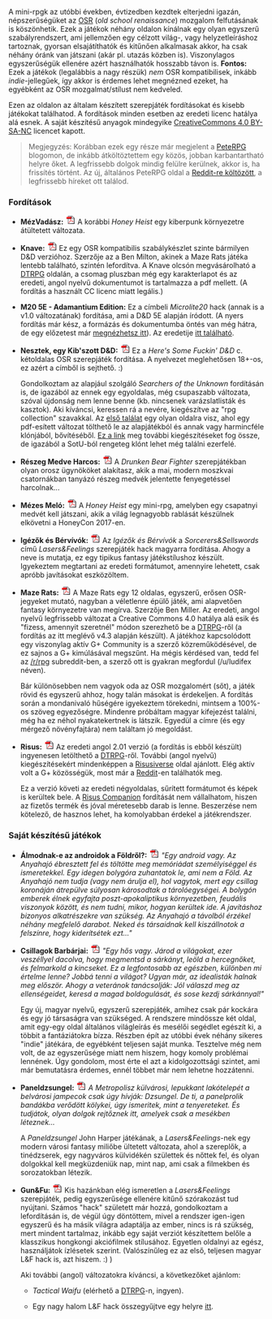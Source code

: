A mini-rpgk az utóbbi években, évtizedben kezdtek elterjedni igazán, népszerűségüket az [OSR](https://en.wikipedia.org/wiki/Old_School_Revival) (*old school renaissance*) mozgalom felfutásának is köszönhetik. Ezek a játékok néhány oldalon kínálnak egy olyan egyszerű szabályrendszert, ami jellemzően egy célzott világ-, vagy helyzetleíráshoz tartoznak, gyorsan elsajátíthatók és kitűnően alkalmasak akkor, ha csak néhány óránk van játszani (akár pl. utazás közben is). Viszonylagos egyszerűségük ellenére azért használhatók hosszabb távon is. **Fontos:** Ezek a játékok (legalábbis a nagy részük) *nem* OSR kompatibilisek, inkább *indie*-jellegűek, így akkor is érdemes lehet megnézned ezeket, ha egyébként az OSR mozgalmat/stílust nem kedveled.

Ezen az oldalon az általam készített szerepjáték fordításokat és kisebb játékokat találhatod. A fordítások minden esetben az eredeti licenc hatálya alá esnek. A saját készítésű anyagok mindegyike [CreativeCommons 4.0 BY-SA-NC](https://creativecommons.org/licenses/by-nc-sa/4.0/) licencet kapott.

> Megjegyzés: Korábban ezek egy része már megjelent a [PeteRPG](https://peterpghu.blogspot.hu/) blogomon, de inkább átköltöztettem egy közös, jobban karbantartható helyre őket. A legfrissebb dolgok mindig felülre kerülnek, akkor is, ha frissítés történt. Az új, általános PeteRPG oldal a [Reddit-re költözött](https://www.reddit.com/r/PeteRPG/new/), a legfrissebb híreket ott találod.

### Fordítások

* **MézVadász:** [![pdf][pdficon]](pdf/honey_runner_hun.pdf) A korábbi *Honey Heist* egy kiberpunk környezetre átültetett változata.

* **Knave:** [![pdf][pdficon]](pdf/knave_10_hun.pdf) Ez egy OSR kompatibilis szabálykészlet szinte bármilyen D&D verzióhoz. Szerzője az a Ben Milton, akinek a Maze Rats játéka lentebb található, szintén lefordítva. A Knave olcsón megvásárolható a [DTRPG](https://www.drivethrurpg.com/product/250888/Knave) oldalán, a csomag pluszban még egy karakterlapot és az eredeti, angol nyelvű dokumentumot is tartalmazza a pdf mellett. (A fordítás a használt CC licenc miatt legális.)

* **M20 5E - Adamantium Edition:** Ez a címbeli *Microlite20* hack (annak is a v1.0 változatának) fordítása, ami a D&D 5E alapján íródott. (A nyers fordítás már kész, a formázás és dokumentumba öntés van még hátra, de egy előzetest már [megnézhetsz itt](pdf/m20_5e_ae_hun_preview.pdf)). Az eredetije [itt található](https://microlite20.org/2017/10/02/on-facebook-m20-fifth-adamantine-edition-pdf/).
* **Nesztek, egy Kib'szott D&D:** [![pdf][pdficon]](pdf/hisfdnd_hun.pdf) Ez a *Here's Some Fuckin' D&D* c. kétoldalas OSR szerepjáték fordítása. A nyelvezet meglehetősen 18+-os, ez azért a címből is sejthető. :)

    Gondolkoztam az alapjául szolgáló *Searchers of the Unknown* fordításán is, de igazából az ennek egy egyoldalas, még csupaszabb változata, szóval újdonság nem lenne benne (kb. nincsenek varázslatlisták és kasztok). Aki kíváncsi, keressen rá a nevére, kiegészítve az "rpg collection" szavakkal. Az [első találat](https://retroroleplaying.com/content/searchers-unknown-rpg-collection/%20target=) egy olyan oldalra visz, ahol egy pdf-esített változat tölthető le az alapjátékból és annak vagy harmincféle klónjából, bővítéséből. [Ez a link](https://searchersoftheunknown.wordpress.com/) meg további kiegészítéseket fog össze, de igazából a SotU-ból rengeteg klónt lehet még találni ezerfelé.
    
* **Részeg Medve Harcos:** [![pdf][pdficon]](pdf/drunken_bear_fighter_hun.pdf) A *Drunken Bear Fighter* szerepjátékban olyan orosz ügynököket alakítasz, akik a mai, modern moszkvai csatornákban tanyázó részeg medvék jelentette fenyegetéssel harcolnak...

* **Mézes Meló:** [![pdf][pdficon]](pdf/honey_heist_hun.pdf) A *Honey Heist* egy mini-rpg, amelyben egy csapatnyi medvét kell játszani, akik a világ legnagyobb rablását készülnek elkövetni a HoneyCon 2017-en.

* **Igézők és Bérvívók:** [![pdf][pdficon]](pdf/sorcerers_and_sellswords_18_hun.pdf) Az *Igézők és Bérvívók* a *Sorcerers&Sellswords* című *Lasers&Feelings* szerepjáték hack magyarra fordítása. Ahogy a neve is mutatja, ez egy tipikus fantasy játékstílushoz készült. Igyekeztem megtartani az eredeti formátumot, amennyire lehetett, csak apróbb javításokat eszközöltem.

* **Maze Rats:** [![pdf][pdficon]](pdf/maze_rats_v43_hu.pdf) A Maze Rats egy 12 oldalas, egyszerű, erősen OSR-jegyeket mutató, nagyban a véletlenre épülő játék, ami alapvetően fantasy környezetre van megírva. Szerzője Ben Miller. Az eredeti, angol nyelvű legfrissebb változat a Creative Commons 4.0 hatálya alá esik és "fizess, amennyit szeretnél" módon szerezhető be a [DTRPG](http://drivethrurpg.com/product/197158/Maze-Rats)-ről (a fordítás az itt meglévő v4.3 alapján készült). A játékhoz kapcsolódott egy viszonylag aktív G+ Community is a szerző közreműködésével, de ez sajnos a G+ kimúlásával megszűnt. Ha mégis kérdésed van, tedd fel az [/r/rpg](https://www.reddit.com/r/rpg/) subreddit-ben, a szerző ott is gyakran megfordul (/u/ludifex néven).

    Bár különösebben nem vagyok oda az OSR mozgalomért (sőt), a játék rövid és egyszerű ahhoz, hogy talán másokat is érdekeljen. A fordítás során a mondanivaló hűségére igyekeztem törekedni, mintsem a 100%-os szöveg egyezőségre. Mindenre próbáltam magyar kifejezést találni, még ha ez néhol nyakatekertnek is látszik. Egyedül a címre (és egy mérgező növényfajtára) nem találtam jó megoldást.

* **Risus:** [![pdf][pdficon]](pdf/risus_hun.pdf) Az eredeti angol 2.01 verzió (a fordítás is ebből készült) ingyenesen letölthető a [DTRPG](http://www.drivethrurpg.com/product/170294/Risus-The-Anything-RPG)-ről. További (angol nyelvű) kiegészítésekért mindenképpen a [Risusiverse](http://www.risusiverse.com/) oldal ajánlott. Elég aktív volt a G+ közösségük, most már a [Reddit](https://www.reddit.com/r/risus/new/)-en találhatók meg.

    Ez a verzió követi az eredeti négyoldalas, sűrített formátumot és képek is kerültek bele. A [Risus Companion](http://www.drivethrurpg.com/product/203657/Risus-Companion) fordítását nem vállalhatom, hiszen az fizetős termék és jóval méretesebb darab is lenne. Beszerzése nem kötelező, de hasznos lehet, ha komolyabban érdekel a játékrendszer. 

### Saját készítésű játékok

* **Álmodnak-e az androidok a Földről?:** [![pdf][pdficon]](pdf/rpg_android_v2.pdf) *"Egy android vagy. Az Anyahajó ébresztett fel és töltötte meg memóriádat személyiséggel és ismeretekkel. Egy idegen bolygóra zuhantatok le, ami nem a Föld. Az Anyahajó nem tudja (vagy nem árulja el), hol vagytok, mert egy csillag koronáján átrepülve súlyosan károsodtak a tárolóegységei. A bolygón emberek élnek egyfajta poszt-apokaliptikus környezetben, feudális viszonyok között, és nem tudni, mikor, hogyan kerültek ide. A javításhoz bizonyos alkatrészekre van szükség. Az Anyahajó a távolból érzékel néhány megfelelő darabot. Neked és társaidnak kell kiszállnotok a felszínre, hogy kiderítsétek ezt..."*

* **Csillagok Barbárjai:** [![pdf][pdficon]](pdf/rpg_csillagok_barbarjai_v2.pdf) *"Egy hős vagy. Járod a világokat, ezer veszéllyel dacolva, hogy megmentsd a sárkányt, leöld a hercegnőket, és felmarkold a kincseket. Ez a legfontosabb az egészben, különben mi értelme lenne? Jobbá tenni a világot? Ugyan már, az idealisták halnak meg először. Ahogy a veteránok tanácsolják: Jól válaszd meg az ellenségeidet, keresd a magad boldogulását, és sose kezdj sárkánnyal!"*

    Egy új, magyar nyelvű, egyszerű szerepjáték, amihez csak pár kockára és egy jó társaságra van szükséged. A rendszere mindössze két oldal, amit egy-egy oldal általános világleírás és mesélői segédlet egészít ki, a többit a fantáziátokra bízza. Részben épít az utóbbi évek néhány sikeres "indie" játékára, de egyébként teljesen saját munka. Tesztelve még nem volt, de az egyszerűsége miatt nem hiszem, hogy komoly problémai lennének. Úgy gondolom, most érte el azt a kidolgozottsági szintet, ami már bemutatásra érdemes, ennél többet már nem lehetne hozzátenni.

* **Paneldzsungel:** [![pdf][pdficon]](pdf/paneldzsungel.pdf) *A Metropolisz külvárosi, lepukkant lakótelepét a belvárosi jampecok csak úgy hívják: Dzsungel. De ti, a panelprolik bandákba verődött kölykei, úgy ismeritek, mint a tenyereteket. És tudjátok, olyan dolgok rejtőznek itt, amelyek csak a mesékben léteznek...*

    A *Paneldzsungel* John Harper játékának, a *Lasers&Feelings*-nek egy modern városi fantasy miliőbe ültetett változata, ahol a szereplők, a tinédzserek, egy nagyváros külvidékén születtek és nőttek fel, és olyan dolgokkal kell megküzdeniük nap, mint nap, ami csak a filmekben és sorozatokban létezik.

* **Gun&Fu:** [![pdf][pdficon]](pdf/gunfu_hun.pdf) Kis hazánkban elég ismeretlen a *Lasers&Feelings* szerepjáték, pedig egyszerűsége ellenére kitűnő szórakozást tud nyújtani. Számos "hack" született már hozzá, gondolkoztam a lefordításán is, de végül úgy döntöttem, mivel a rendszer igen-igen egyszerű és ha másik világra adaptálja az ember, nincs is rá szükség, mert mindent tartalmaz, inkább egy saját verziót készítettem belőle a klasszikus hongkongi akciófilmek stílusához. Egyetlen oldalnyi az egész, használjátok ízlésetek szerint. (Valószínűleg ez az első, teljesen magyar L&F hack is, azt hiszem. :) )

    Aki további (angol) változatokra kíváncsi, a következőket ajánlom:

    * *Tactical Waifu* (elérhető a [DTRPG](http://www.drivethrurpg.com/product/157352/Tactical-Waifu)-n, ingyen).

    * Egy nagy halom L&F hack összegyűjtve egy helyre [itt](https://rendedpress.blogspot.hu/2017/07/lasers-feelings-assorted-l-mods.html).

[pdficon]: https://github.com/zistenz/mini-rpgk/raw/master/icon_pdf_small.gif "pdf"
